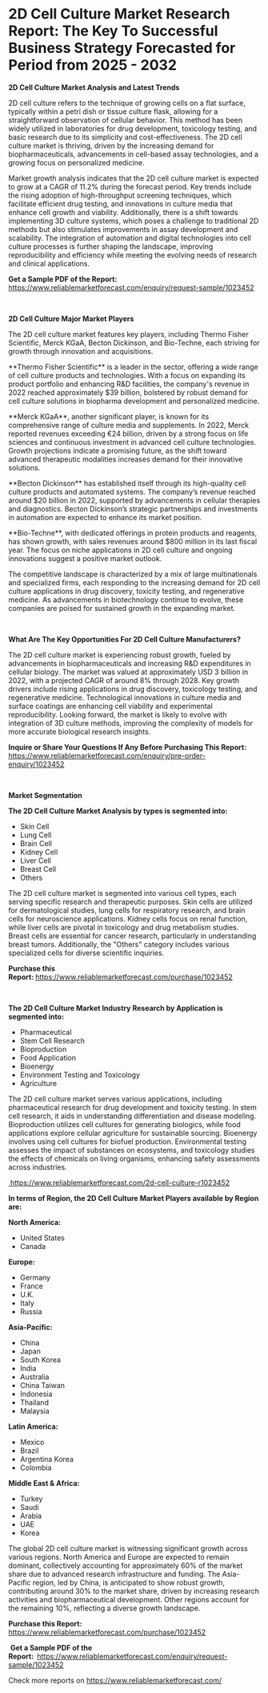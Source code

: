 <p><h1>2D Cell Culture Market Research Report: The Key To Successful Business Strategy Forecasted for Period from 2025 - 2032</h1></p><p><strong>2D Cell Culture Market Analysis and Latest Trends</strong></p>
<p><p>2D cell culture refers to the technique of growing cells on a flat surface, typically within a petri dish or tissue culture flask, allowing for a straightforward observation of cellular behavior. This method has been widely utilized in laboratories for drug development, toxicology testing, and basic research due to its simplicity and cost-effectiveness. The 2D cell culture market is thriving, driven by the increasing demand for biopharmaceuticals, advancements in cell-based assay technologies, and a growing focus on personalized medicine.</p><p>Market growth analysis indicates that the 2D cell culture market is expected to grow at a CAGR of 11.2% during the forecast period. Key trends include the rising adoption of high-throughput screening techniques, which facilitate efficient drug testing, and innovations in culture media that enhance cell growth and viability. Additionally, there is a shift towards implementing 3D culture systems, which poses a challenge to traditional 2D methods but also stimulates improvements in assay development and scalability. The integration of automation and digital technologies into cell culture processes is further shaping the landscape, improving reproducibility and efficiency while meeting the evolving needs of research and clinical applications.</p></p>
<p><strong>Get a Sample PDF of the Report:&nbsp;</strong> <a href="https://www.reliablemarketforecast.com/enquiry/request-sample/1023452?utm_campaign=2929&utm_medium=2&utm_source=Github&utm_content=ia&utm_term=06032025&utm_id=2d-cell-culture">https://www.reliablemarketforecast.com/enquiry/request-sample/1023452</a></p>
<p>&nbsp;</p>
<p><strong>2D Cell Culture Major Market Players</strong></p>
<p><p>The 2D cell culture market features key players, including Thermo Fisher Scientific, Merck KGaA, Becton Dickinson, and Bio-Techne, each striving for growth through innovation and acquisitions.</p><p>**Thermo Fisher Scientific** is a leader in the sector, offering a wide range of cell culture products and technologies. With a focus on expanding its product portfolio and enhancing R&D facilities, the company's revenue in 2022 reached approximately $39 billion, bolstered by robust demand for cell culture solutions in biopharma development and personalized medicine.</p><p>**Merck KGaA**, another significant player, is known for its comprehensive range of culture media and supplements. In 2022, Merck reported revenues exceeding €24 billion, driven by a strong focus on life sciences and continuous investment in advanced cell culture technologies. Growth projections indicate a promising future, as the shift toward advanced therapeutic modalities increases demand for their innovative solutions.</p><p>**Becton Dickinson** has established itself through its high-quality cell culture products and automated systems. The company’s revenue reached around $20 billion in 2022, supported by advancements in cellular therapies and diagnostics. Becton Dickinson’s strategic partnerships and investments in automation are expected to enhance its market position.</p><p>**Bio-Techne**, with dedicated offerings in protein products and reagents, has shown growth, with sales revenues around $800 million in its last fiscal year. The focus on niche applications in 2D cell culture and ongoing innovations suggest a positive market outlook.</p><p>The competitive landscape is characterized by a mix of large multinationals and specialized firms, each responding to the increasing demand for 2D cell culture applications in drug discovery, toxicity testing, and regenerative medicine. As advancements in biotechnology continue to evolve, these companies are poised for sustained growth in the expanding market.</p></p>
<p>&nbsp;</p>
<p><strong>What Are The Key Opportunities For 2D Cell Culture Manufacturers?</strong></p>
<p><p>The 2D cell culture market is experiencing robust growth, fueled by advancements in biopharmaceuticals and increasing R&D expenditures in cellular biology. The market was valued at approximately USD 3 billion in 2022, with a projected CAGR of around 8% through 2028. Key growth drivers include rising applications in drug discovery, toxicology testing, and regenerative medicine. Technological innovations in culture media and surface coatings are enhancing cell viability and experimental reproducibility. Looking forward, the market is likely to evolve with integration of 3D culture methods, improving the complexity of models for more accurate biological research insights.</p></p>
<p><strong>Inquire or Share Your Questions If Any Before Purchasing This Report:</strong> <a href="https://www.reliablemarketforecast.com/enquiry/pre-order-enquiry/1023452?utm_campaign=2929&utm_medium=2&utm_source=Github&utm_content=ia&utm_term=06032025&utm_id=2d-cell-culture">https://www.reliablemarketforecast.com/enquiry/pre-order-enquiry/1023452</a></p>
<p>&nbsp;</p>
<p><strong>Market Segmentation</strong></p>
<p><strong>The 2D Cell Culture Market Analysis by types is segmented into:</strong></p>
<p><ul><li>Skin Cell</li><li>Lung Cell</li><li>Brain Cell</li><li>Kidney Cell</li><li>Liver Cell</li><li>Breast Cell</li><li>Others</li></ul></p>
<p><p>The 2D cell culture market is segmented into various cell types, each serving specific research and therapeutic purposes. Skin cells are utilized for dermatological studies, lung cells for respiratory research, and brain cells for neuroscience applications. Kidney cells focus on renal function, while liver cells are pivotal in toxicology and drug metabolism studies. Breast cells are essential for cancer research, particularly in understanding breast tumors. Additionally, the "Others" category includes various specialized cells for diverse scientific inquiries.</p></p>
<p><strong>Purchase this Report:&nbsp;</strong><a href="https://www.reliablemarketforecast.com/purchase/1023452?utm_campaign=2929&utm_medium=2&utm_source=Github&utm_content=ia&utm_term=06032025&utm_id=2d-cell-culture">https://www.reliablemarketforecast.com/purchase/1023452</a></p>
<p>&nbsp;</p>
<p><strong>The 2D Cell Culture Market Industry Research by Application is segmented into:</strong></p>
<p><ul><li>Pharmaceutical</li><li>Stem Cell Research</li><li>Bioproduction</li><li>Food Application</li><li>Bioenergy</li><li>Environment Testing and Toxicology</li><li>Agriculture</li></ul></p>
<p><p>The 2D cell culture market serves various applications, including pharmaceutical research for drug development and toxicity testing. In stem cell research, it aids in understanding differentiation and disease modeling. Bioproduction utilizes cell cultures for generating biologics, while food applications explore cellular agriculture for sustainable sourcing. Bioenergy involves using cell cultures for biofuel production. Environmental testing assesses the impact of substances on ecosystems, and toxicology studies the effects of chemicals on living organisms, enhancing safety assessments across industries.</p></p>
<p><a href="https://www.reliablemarketforecast.com/2d-cell-culture-r1023452?utm_campaign=2929&utm_medium=2&utm_source=Github&utm_content=ia&utm_term=06032025&utm_id=2d-cell-culture">&nbsp;https://www.reliablemarketforecast.com/2d-cell-culture-r1023452</a></p>
<p><strong>In terms of Region, the 2D Cell Culture Market Players available by Region are:</strong></p>
<p>
    <p> <strong> North America: </strong>
        <ul>
            <li>United States</li>
            <li>Canada</li>
        </ul>
        </p> 
    <p> <strong> Europe: </strong>
        <ul>
            <li>Germany</li>
            <li>France</li>
            <li>U.K.</li>
            <li>Italy</li>
            <li>Russia</li>
        </ul>
        </p> 
    <p> <strong> Asia-Pacific: </strong>
        <ul>
            <li>China</li>
            <li>Japan</li>
            <li>South Korea</li>
            <li>India</li>
            <li>Australia</li>
            <li>China Taiwan</li>
            <li>Indonesia</li>
            <li>Thailand</li>
            <li>Malaysia</li>
        </ul>
        </p> 
    <p> <strong> Latin America: </strong>
        <ul>
            <li>Mexico</li>
            <li>Brazil</li>
            <li>Argentina Korea</li>
            <li>Colombia</li>
        </ul>
        </p> 
    <p> <strong> Middle East & Africa: </strong>
        <ul>
            <li>Turkey</li>
            <li>Saudi</li>
            <li>Arabia</li>
            <li>UAE</li>
            <li>Korea</li>
        </ul>
    </p>
    </p>
<p><p>The global 2D cell culture market is witnessing significant growth across various regions. North America and Europe are expected to remain dominant, collectively accounting for approximately 60% of the market share due to advanced research infrastructure and funding. The Asia-Pacific region, led by China, is anticipated to show robust growth, contributing around 30% to the market share, driven by increasing research activities and biopharmaceutical development. Other regions account for the remaining 10%, reflecting a diverse growth landscape.</p></p>
<p><strong>Purchase this Report: </strong><a href="https://www.reliablemarketforecast.com/purchase/1023452?utm_campaign=2929&utm_medium=2&utm_source=Github&utm_content=ia&utm_term=06032025&utm_id=2d-cell-culture">https://www.reliablemarketforecast.com/purchase/1023452</a></p>
<p>&nbsp;<strong>Get a Sample PDF of the Report:&nbsp;&nbsp;</strong><a href="https://www.reliablemarketforecast.com/enquiry/request-sample/1023452?utm_campaign=2929&utm_medium=2&utm_source=Github&utm_content=ia&utm_term=06032025&utm_id=2d-cell-culture">https://www.reliablemarketforecast.com/enquiry/request-sample/1023452</a></p>
<p><strong></strong></p>
<p>Check more reports on <a href="https://www.reliablemarketforecast.com/?utm_campaign=2929&utm_medium=2&utm_source=Github&utm_content=ia&utm_term=06032025&utm_id=2d-cell-culture">https://www.reliablemarketforecast.com/</a></p>